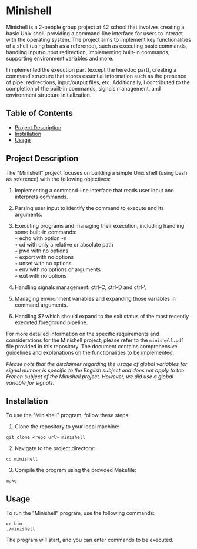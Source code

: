 # Minishell

Minishell is a 2-people group project at 42 school that involves creating a basic Unix shell, providing a command-line interface for users to interact with the operating system. The project aims to implement key functionalities of a shell (using bash as a reference), such as executing basic commands, handling input/output redirection, implementing built-in commands, supporting environment variables and more.

I implemented the execution part (except the heredoc part), creating a command structure that stores essential information such as the presence of pipe, redirections, input/output files, etc. Additionally, I contributed to the completion of the built-in commands, signals management, and environment structure initialization.

## Table of Contents

- [Project Description](#project-description)
- [Installation](#installation)
- [Usage](#usage)

## Project Description

The "Minishell" project focuses on building a simple Unix shell (using bash as reference) with the following objectives:

1. Implementing a command-line interface that reads user input and interprets commands.

2. Parsing user input to identify the command to execute and its arguments.

3. Executing programs and managing their execution, including handling some built-in commands:  
◦ echo with option -n  
◦ cd with only a relative or absolute path  
◦ pwd with no options  
◦ export with no options  
◦ unset with no options  
◦ env with no options or arguments  
◦ exit with no options  

4. Handling signals management: ctrl-C, ctrl-D and ctrl-\

5. Managing environment variables and expanding those variables in command arguments.

6. Handling $? which should expand to the exit status of the most recently executed foreground pipeline.

For more detailed information on the specific requirements and considerations for the Minishell project, please refer to the `minishell.pdf` file provided in this repository. The document contains comprehensive guidelines and explanations on the functionalities to be implemented.

_Please note that the disclaimer regarding the usage of global variables for signal number is specific to the English subject and does not apply to the French subject of the Minishell project. However, we did use a global variable for signals._

## Installation

To use the "Minishell" program, follow these steps:

1. Clone the repository to your local machine:

```
git clone <repo url> minishell
```

2. Navigate to the project directory:

```
cd minishell
```

3. Compile the program using the provided Makefile:

```
make
```

## Usage

To run the "Minishell" program, use the following commands:

```
cd bin
./minishell
```

The program will start, and you can enter commands to be executed.



